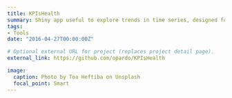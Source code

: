 ```yaml
---
title: KPIsHealth
summary: Shiny app useful to explore trends in time series, designed for KPIs estimated from survey data
tags:
- Tools
date: "2016-04-27T00:00:00Z"

# Optional external URL for project (replaces project detail page).
external_link: https://github.com/opardo/KPIsHealth

image:
  caption: Photo by Toa Heftiba on Unsplash
  focal_point: Smart
---
```

